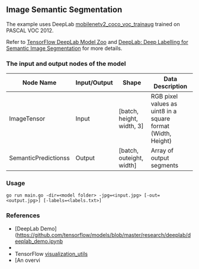 ## Image Semantic Segmentation

The example uses DeepLab [mobilenetv2_coco_voc_trainaug](http://download.tensorflow.org/models/deeplabv3_mnv2_pascal_train_aug_2018_01_29.tar.gz) trained on PASCAL VOC 2012.

Refer to [TensorFlow DeepLab Model Zoo](https://github.com/tensorflow/models/blob/master/research/deeplab/g3doc/model_zoo.md) and [DeepLab: Deep Labelling for Semantic Image Segmentation](https://github.com/tensorflow/models/tree/master/research/deeplab) for more details.

### The input and output nodes of the model

| Node Name            | Input/Output | Shape                     | Data Description                                             |
| -------------------- | ------------ | ------------------------- | ------------------------------------------------------------ |
| ImageTensor          | Input        | [batch, height, width, 3] | RGB pixel values as uint8 in a square format (Width, Height) |
| SemanticPredictionss | Output       | [batch, outeight, width]  | Array of output segments                                     |

### Usage

`go run main.go -dir=<model folder> -jpg=<input.jpg> [-out=<output.jpg>] [-labels=<labels.txt>]`

### References

- [DeepLab Demo](https://github.com/tensorflow/models/blob/master/research/deeplab/deeplab_demo.ipynb
- [](https://github.com/GeorgeSeif/Semantic-Segmentation-Suite)
- TensorFlow [visualization_utils](https://github.com/tensorflow/models/blob/master/research/object_detection/utils/visualization_utils.py)
- [An overvi
